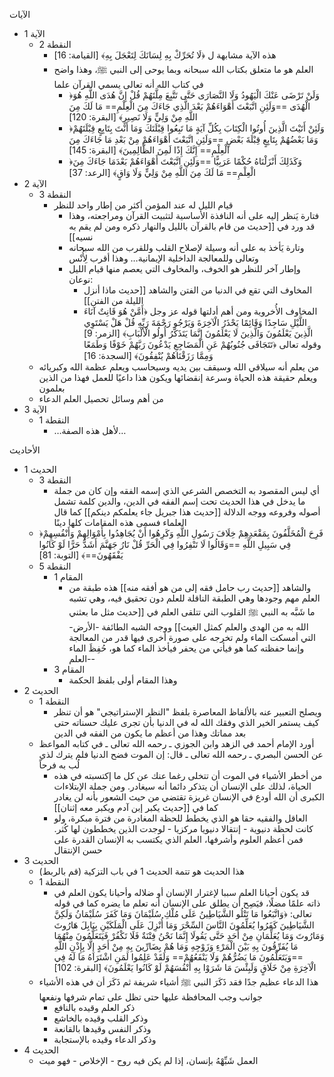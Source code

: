 الآيات
- الآية 1
	- النقطة 2
		- هذه الآية مشابهة ل ﴿لَا تُحَرِّكْ بِهِ لِسَانَكَ لِتَعْجَلَ بِهِ﴾ [القيامة: 16]
		- العلم هو ما متعلق بكتاب الله سبحانه وبما يوحى إلى النبي ﷺ، وهذا واضح في كتاب الله أنه تعالى يسمي القرآن علما
			- ﴿وَلَنْ تَرْضَى عَنْكَ الْيَهُودُ وَلَا النَّصَارَى حَتَّى تَتَّبِعَ مِلَّتَهُمْ قُلْ إِنَّ هُدَى اللَّهِ هُوَ الْهُدَى ==وَلَئِنِ اتَّبَعْتَ أَهْوَاءَهُمْ بَعْدَ الَّذِي جَاءَكَ مِنَ الْعِلْمِ== مَا لَكَ مِنَ اللَّهِ مِنْ وَلِيٍّ وَلَا نَصِيرٍ﴾ [البقرة: 120]
			- ﴿وَلَئِنْ أَتَيْتَ الَّذِينَ أُوتُوا الْكِتَابَ بِكُلِّ آيَةٍ مَا تَبِعُوا قِبْلَتَكَ وَمَا أَنْتَ بِتَابِعٍ قِبْلَتَهُمْ وَمَا بَعْضُهُمْ بِتَابِعٍ قِبْلَةَ بَعْضٍ ==وَلَئِنِ اتَّبَعْتَ أَهْوَاءَهُمْ مِنْ بَعْدِ مَا جَاءَكَ مِنَ الْعِلْمِ== إِنَّكَ إِذًا لَمِنَ الظَّالِمِينَ﴾ [البقرة: 145]
			- ﴿وَكَذَلِكَ أَنْزَلْنَاهُ حُكْمًا عَرَبِيًّا ==وَلَئِنِ اتَّبَعْتَ أَهْوَاءَهُمْ بَعْدَمَا جَاءَكَ مِنَ الْعِلْمِ== مَا لَكَ مِنَ اللَّهِ مِنْ وَلِيٍّ وَلَا وَاقٍ﴾ [الرعد: 37]
- الآية 2
	- النقطة 3
		- قيام الليل له عند المؤمن أكثر من إطار واحد للنظر
			- فتارة يَنظر إليه على أنه النافذة الأساسية لتثبيت القرآن ومراجعته، وهذا قد ورد في [[حديث من قام بالقرآن بالليل والنهار ذكره ومن لم يقم به نسيه]]
			- وتارة يَأخذ به على أنه وسيلة لإصلاح القلب وللقرب من الله سبحانه وتعالى وللمعالجة الداخلية الإيمانية… وهذا أقرب لِأُنْس
			- وإطار آخر للنظر هو الخوف، والمخاوف التي يعصم منها قيام الليل نوعان:
				- المخاوف التي تقع في الدنيا من الفتن والشاهد [[حديث ماذا أنزل الليلة من الفتن]]
				- المخاوف الأُخروية ومن أهم أدلتها قوله عز وجل ﴿أَمَّنْ هُوَ قَانِتٌ آنَاءَ اللَّيْلِ سَاجِدًا وَقَائِمًا يَحْذَرُ الْآخِرَةَ وَيَرْجُو رَحْمَةَ رَبِّهِ قُلْ هَلْ يَسْتَوِي الَّذِينَ يَعْلَمُونَ وَالَّذِينَ لَا يَعْلَمُونَ إِنَّمَا يَتَذَكَّرُ أُولُو الْأَلْبَابِ﴾ [الزمر: 9] وقوله تعالى ﴿تَتَجَافَى جُنُوبُهُمْ عَنِ الْمَضَاجِعِ يَدْعُونَ رَبَّهُمْ خَوْفًا وَطَمَعًا وَمِمَّا رَزَقْنَاهُمْ يُنْفِقُونَ﴾ [السجدة: 16]
	- من يعلم أنه سيلاقي الله وسيقف بين يديه وسيحاسب ويعلم عظمة الله وكبريائه ويعلم حقيقة هذه الحياة وسرعة إنقضائها ويكون هذا داعيًا للعمل فهذا من الذين بعلمون
	- من أهم وسائل تحصيل العلم الدعاء
- الآية 3
	- النقطة 1
		- …لأهل هذه الصفة…

الأحاديث
- الحديث 1
	- النقطة 3
		- أي ليس المقصود به التخصص الشرعي الذي إسمه الفقه وإن كان من جملة ما يدخل في هذا الحديث تحت إسم الفقه في الدين، والدين كلمة تشمل أصوله وفروعه ووجه الدلالة [[حديث هذا جبريل جاء يعلمكم دينكم]] كما قال العلماء فسمى هذه المقامات كلها دينًا
	- ﴿فَرِحَ الْمُخَلَّفُونَ بِمَقْعَدِهِمْ خِلَافَ رَسُولِ اللَّهِ وَكَرِهُوا أَنْ يُجَاهِدُوا بِأَمْوَالِهِمْ وَأَنْفُسِهِمْ فِي سَبِيلِ اللَّهِ ==وَقَالُوا لَا تَنْفِرُوا فِي الْحَرِّ قُلْ نَارُ جَهَنَّمَ أَشَدُّ حَرًّا لَوْ كَانُوا يَفْقَهُونَ==﴾ [التوبة: 81]
	- النقطة 5
		- المقام 1
			- والشاهد [[حديث رب حامل فقه إلى من هو أفقه منه]] هذه طبقة من العلم مهم وجودها وهي الطبقة الناقلة للعلم دون تحقيق فيه، وهي تشبه ما شَبَّه به النبي ﷺ القلوب التي تتلقى العلم في [[حديث مثل ما بعثني الله به من الهدى والعلم كمثل الغيث]] ووجه الشبه الطائفة -الأرض- التي أمسكت الماء ولم تخرجه على صورة أخرى فيها قدر من المعالجة وإنما حفظته كما هو فيأتي من يحفر فيأخذ الماء كما هو، حُفِظَ الماء -العلم-
		- المقام 3
			- وهذا المقام أولى بلفظ الحكمة
- الحديث 2
	- النقطة 1
		- ويصلح التعبير عنه بالألفاظ المعاصرة بلفظ "النظر الإستراتيجي" هو أن تنظر كيف يستمر الخير الذي وفقك الله له في الدنيا بأن تجرى عليك حسناته حتى بعد مماتك وهذا من أعظم ما يكون من الفقه في الدين
	- أورد الإمام أحمد في الزهد وابن الجوزي ـ رحمه الله تعالى ـ في كتابه المواعظ عن الحسن البصري ـ رحمه الله تعالى ـ قال: إن الموت فضح الدنيا فلم يترك لذي لُب به فرحاً
		- من أخطر الأشياء في الموت أن تتخلى رغما عنك عن كل ما إكتسبته في هذه الحياة، لذلك على الإنسان أن يتذكر دائما أنه سيغادر. ومن جملة الإبتلاءات الكبرى أن الله أودع في الإنسان غريزة تقتضي من حيث الشعور بأنه لن يغادر كما في [[حديث يكبر إبن آدم ويكبر معه إثنان]]
		- العاقل والفقيه حقا هو الذي يخطط للحظة المغادرة من فترة مبكرة، ولو كانت لحظة دنيوية - إنتقالا دنيويا مركزيا - لوجدت الذين يخططون لها كُثر. فمن أعظم العلوم وأشرفها، العلم الذي يكتسب به الإنسان القدرة على حسن الإنتقال
- الحديث 3
	- هذا الحديث هو تتمة الحديث 1 في باب التزكية (قم بالربط)
	- النقطة 1
		- قد يكون أحيانا العلم سببا لإغترار الإنسان أو ضلاله وأحيانا يكون العلم في ذاته علمًا مضلًا، فيَصِح أن يطلق على الإنسان أنه تعلم ما يضره كما في قوله تعالى: ﴿وَاتَّبَعُوا مَا تَتْلُو الشَّيَاطِينُ عَلَى مُلْكِ سُلَيْمَانَ وَمَا كَفَرَ سُلَيْمَانُ وَلَكِنَّ الشَّيَاطِينَ كَفَرُوا يُعَلِّمُونَ النَّاسَ السِّحْرَ وَمَا أُنْزِلَ عَلَى الْمَلَكَيْنِ بِبَابِلَ هَارُوتَ وَمَارُوتَ وَمَا يُعَلِّمَانِ مِنْ أَحَدٍ حَتَّى يَقُولَا إِنَّمَا نَحْنُ فِتْنَةٌ فَلَا تَكْفُرْ فَيَتَعَلَّمُونَ مِنْهُمَا مَا يُفَرِّقُونَ بِهِ بَيْنَ الْمَرْءِ وَزَوْجِهِ وَمَا هُمْ بِضَارِّينَ بِهِ مِنْ أَحَدٍ إِلَّا بِإِذْنِ اللَّهِ ==وَيَتَعَلَّمُونَ مَا يَضُرُّهُمْ وَلَا يَنْفَعُهُمْ== وَلَقَدْ عَلِمُوا لَمَنِ اشْتَرَاهُ مَا لَهُ فِي الْآخِرَةِ مِنْ خَلَاقٍ وَلَبِئْسَ مَا شَرَوْا بِهِ أَنْفُسَهُمْ لَوْ كَانُوا يَعْلَمُونَ﴾ [البقرة: 102]
	- هذا الدعاء عظيم جدًا فقد ذَكَرَ النبي ﷺ أشياء شريفة ثم ذَكَرَ أن في هذه الأشياء جوانب وجب المحافظة عليها حتى تظل على تمام شرفها ونفعها
		- ذكر العلم وقيده بالنافع
		- وذكر القلب وقيده بالخاشع
		- وذكر النفس وقيدها بالقانعة
		- وذكر الدعاء وقيده بالإستجابة
- الحديث 4
	- العمل شَبِّهْهُ بإنسان، إذا لم يكن فيه روح - الإخلاص - فهو ميت
